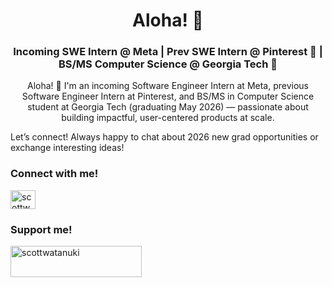 <h1 align="center">Aloha! 🌴</h1>
<h3 align="center">Incoming SWE Intern @ Meta | Prev SWE Intern @ Pinterest 📌 | BS/MS Computer Science @ Georgia Tech 🐝</h3>

<p align="middle">Aloha! 🤙 I'm an incoming Software Engineer Intern at Meta, previous Software Engineer Intern at Pinterest, and BS/MS in Computer Science student at Georgia Tech (graduating May 2026) — passionate about building impactful, user-centered products at scale.

Let’s connect! Always happy to chat about 2026 new grad opportunities or exchange interesting ideas!

<h3 align="left">Connect with me!</h3>
<p align="left">
<a href="https://linkedin.com/in/scottwatanuki" target="blank"><img align="center" src="https://raw.githubusercontent.com/rahuldkjain/github-profile-readme-generator/master/src/images/icons/Social/linked-in-alt.svg" alt="scottwatanuki" height="30" width="40" /></a>
</p>

<h3 align="left">Support me!</h3>
<p><a href="https://www.buymeacoffee.com/scottwatanuki"> <img align="left" src="https://cdn.buymeacoffee.com/buttons/v2/default-yellow.png" height="50" width="210" alt="scottwatanuki" /></a></p><br><br>
